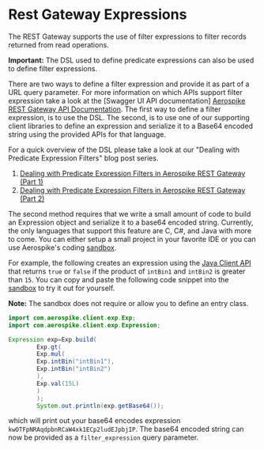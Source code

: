 # Rest Gateway Expressions

The REST Gateway supports the use of filter expressions to filter records returned from read operations.

**Important:** The DSL used to define predicate expressions can also be used to define filter expressions.

There are two ways to define a filter expression and provide it as part of a URL query parameter. For more information
on which APIs
support filter expression take a look at
the [Swagger UI API documentation] [Aerospike REST Gateway API Documentation](https://docs.aerospike.com/apidocs/rest).
The first way to define a filter expression, is to
use the DSL. The second, is to use one of our supporting client libraries to define an expression and serialize it to a
Base64 encoded string using the provided APIs for that language.

For a quick overview of the DSL please take a look at our "Dealing with Predicate Expression Filters" blog post series.

1. [Dealing with Predicate Expression Filters in Aerospike REST Gateway (Part 1)](https://medium.com/aerospike-developer-blog/dealing-with-predicate-expression-filters-in-aerospike-rest-client-part-1-a43e43ac8c7d?source=friends_link&sk=bc0ed64110578ff6f4804753ca6369da)
2. [Dealing with Predicate Expression Filters in Aerospike REST Gateway (Part 2)](https://medium.com/aerospike-developer-blog/dealing-with-predicate-expression-filters-in-aerospike-rest-client-part-2-b9d9358c8a4e?source=friends_link&sk=35c37b035d12789aae6272704ef95829)

The second method requires that we write a small amount of code to build an Expression object and serialize it to a
base64 encoded string. Currently, the only languages that support this feature are C, C#, and Java with more to come.
You can
either setup a small project in your favorite IDE or you can use Aerospike's
coding [sandbox](https://developer.aerospike.com/tutorials/sandbox).

For example, the following creates an expression using
the [Java Client API](https://javadoc.io/doc/com.aerospike/aerospike-client/6.1.2/index.html) that returns `true`
or `false` if the product of `intBin1` and `intBin2` is greater than `15`.
You can copy and paste the following code snippet into the [sandbox](https://developer.aerospike.com/tutorials/sandbox)
to try it out for yourself.

**Note:** The sandbox does not require or allow you to define an entry class.

```java
import com.aerospike.client.exp.Exp;
import com.aerospike.client.exp.Expression;

Expression exp=Exp.build(
        Exp.gt(
        Exp.mul(
        Exp.intBin("intBin1"),
        Exp.intBin("intBin2")
        ),
        Exp.val(15L)
        )
        );
        System.out.println(exp.getBase64());
```

which will print out your base64 encodes expression `kwOTFpNRAqdpbnRCaW4xk1ECp2ludEJpbjIP`. The base64 encoded string
can now be provided as a `filter_expression` query parameter.